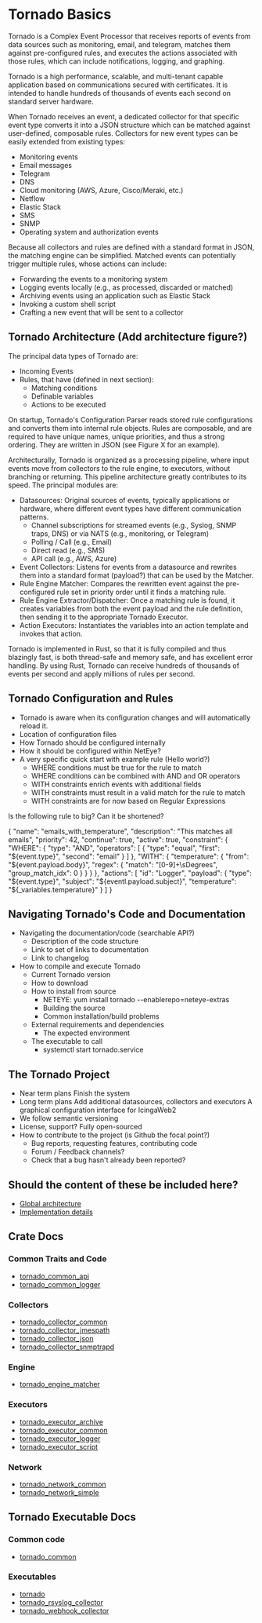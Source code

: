 # Tornado Basics

Tornado is a Complex Event Processor that receives reports of events from data sources such as
monitoring, email, and telegram, matches them against pre-configured rules, and executes the
actions associated with those rules, which can include notifications, logging, and graphing.

Tornado is a high performance, scalable, and multi-tenant capable application based on
communications secured with certificates.  It is intended to handle hundreds of thousands
of events each second on standard server hardware.

When Tornado receives an event, a dedicated collector for that specific event type converts
it into a JSON structure which can be matched against user-defined, composable rules.  Collectors
for new event types can be easily extended from existing types:
* Monitoring events
* Email messages
* Telegram
* DNS
* Cloud monitoring (AWS, Azure, Cisco/Meraki, etc.)
* Netflow
* Elastic Stack
* SMS
* SNMP
* Operating system and authorization events

Because all collectors and rules are defined with a standard format in JSON, the matching engine
can be simplified.  Matched events can potentially trigger multiple rules, whose actions can
include:
* Forwarding the events to a monitoring system
* Logging events locally (e.g., as processed, discarded or matched)
* Archiving events using an application such as Elastic Stack
* Invoking a custom shell script
* Crafting a new event that will be sent to a collector



## Tornado Architecture  (Add architecture figure?)

The principal data types of Tornado are:
* Incoming Events
* Rules, that have (defined in next section):
    * Matching conditions
    * Definable variables 
    * Actions to be executed

On startup, Tornado's Configuration Parser reads stored rule configurations and converts them into
internal rule objects.  Rules are composable, and are required to have unique names, unique
priorities, and thus a strong ordering.  They are written in JSON (see Figure X for an example).

Architecturally, Tornado is organized as a processing pipeline, where input events move from
collectors to the rule engine, to executors, without branching or returning.  This pipeline
architecture greatly contributes to its speed.  The principal modules are:
* Datasources:  Original sources of events, typically applications or hardware, where different
    event types have different communication patterns.
    * Channel subscriptions for streamed events (e.g., Syslog, SNMP traps, DNS) or via NATS (e.g., monitoring, or Telegram)
    * Polling / Call (e.g., Email)
    * Direct read (e.g., SMS)
    * API call (e.g., AWS, Azure)
* Event Collectors:  Listens for events from a datasource and rewrites them into a standard format
  (payload?) that can be used by the Matcher.
* Rule Engine Matcher:  Compares the rewritten event against the pre-configured rule set in
  priority order until it finds a matching rule.
* Rule Engine Extractor/Dispatcher:  Once a matching rule is found, it creates variables from both
  the event payload and the rule definition, then sending it to the appropriate Tornado Executor.
* Action Executors:  Instantiates the variables into an action template and invokes that action.

Tornado is implemented in Rust, so that it is fully compiled and thus blazingly fast, is both
thread-safe and memory safe, and has excellent error handling.  By using Rust, Tornado can receive
hundreds of thousands of events per second and apply millions of rules per second.



## Tornado Configuration and Rules

* Tornado is aware when its configuration changes and will automatically reload it.
* Location of configuration files
* How Tornado should be configured internally
* How it should be configured within NetEye?
* A very specific quick start with example rule (Hello world?)
    * WHERE conditions must be true for the rule to match
    * WHERE conditions can be combined with AND and OR operators
    * WITH constraints enrich events with additional fields
    * WITH constraints must result in a valid match for the rule to match
    * WITH constraints are for now based on Regular Expressions

Is the following rule to big?  Can it be shortened?

{
    "name": "emails_with_temperature",
    "description": "This matches all emails",
    "priority": 42,
    "continue": true,
    "active": true,
    "constraint": {
        "WHERE": {
            "type": "AND",
            "operators": [
                {
                    "type": "equal",
                    "first": "${event.type}",
                    "second": "email"
                }
            ]
        },
        "WITH": {
            "temperature": {
                "from": "${event.payload.body}",
                "regex": {
                    "match": "[0-9]+\\sDegrees",
                    "group_match_idx": 0
                }
            }
        }
    },
    "actions": [
        "id": "Logger",
        "payload": {
            "type": "${event.type}",
            "subject": "${eventl.payload.subject}",
            "temperature": "${_variables.temperature}"
        }
    ]
}



## Navigating Tornado's Code and Documentation

* Navigating the documentation/code (searchable API?)
    * Description of the code structure
    * Link to set of links to documentation
    * Link to changelog
* How to compile and execute Tornado
    * Current Tornado version
    * How to download
    * How to install from source
        * NETEYE:  yum install tornado --enablerepo=neteye-extras
        * Building the source
        * Common installation/build problems
    * External requirements and dependencies
        * The expected environment
    * The executable to call
        * systemctl start tornado.service



## The Tornado Project

* Near term plans
  Finish the system
* Long term plans
  Add additional datasources, collectors and executors
  A graphical configuration interface for IcingaWeb2
* We follow semantic versioning
* License, support?   Fully open-sourced
* How to contribute to the project (is Github the focal point?)
    * Bug reports, requesting features, contributing code
    * Forum / Feedback channels?
    * Check that a bug hasn't already been reported?



## Should the content of these be included here?

- [Global architecture](doc/architecture.md)
- [Implementation details](doc/implementation.md)



## Crate Docs



### Common Traits and Code
- [tornado_common_api](src/common/api/doc/README.md)
- [tornado_common_logger](src/common/logger/doc/README.md)



### Collectors
- [tornado_collector_common](src/collector/common/doc/README.md)
- [tornado_collector_jmespath](src/collector/jmespath/doc/README.md)
- [tornado_collector_json](src/collector/json/doc/README.md)
- [tornado_collector_snmptrapd](src/collector/snmptrapd/doc/README.md)



### Engine
- [tornado_engine_matcher](src/engine/matcher/doc/README.md)



### Executors
- [tornado_executor_archive](src/executor/archive/doc/README.md)
- [tornado_executor_common](src/executor/common/doc/README.md)
- [tornado_executor_logger](src/executor/logger/doc/README.md)
- [tornado_executor_script](src/executor/script/doc/README.md)



### Network
- [tornado_network_common](src/network/common/doc/README.md)
- [tornado_network_simple](src/network/simple/doc/README.md)



## Tornado Executable Docs



### Common code
- [tornado_common](src/tornado/common/doc/README.md)



### Executables
- [tornado](src/tornado/tornado/doc/README.md)
- [tornado_rsyslog_collector](src/tornado/rsyslog_collector/doc/README.md)
- [tornado_webhook_collector](src/tornado/webhook_collector/doc/README.md)


